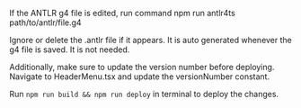 If the ANTLR g4 file is edited, run command
npm run antlr4ts path/to/antlr/file.g4

Ignore or delete the .antlr file if it appears. It is auto generated whenever the g4 file is saved. It is not needed.

Additionally, make sure to update the version number before deploying. Navigate to HeaderMenu.tsx and update the versionNumber constant.

Run `npm run build && npm run deploy` in terminal to deploy the changes.